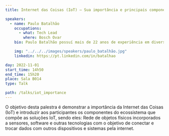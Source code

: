 ```yaml
---
title: Internet das Coisas (IoT) – Sua importância e principais componentes tecnológicos

speakers:
  - name: Paulo Batalhão
    occupations:
      - what: Tech Lead
        where: Bosch Ovar
    bio: Paulo Batalhão possuí mais de 22 anos de experiência em diversas áreas da tecnologia da informação, sendo grande parte como engenheiro de software. Atualmente é Tech Lead na Bosch Ovar em uma equipa backend que trabalha na integração dos chamados “voice services” (Alexa/Google) com os dispositivos de casa inteligente Bosch.

    img: "../../../images/speakers/paulo_batalhão.jpg"
    linkedin: https://pt.linkedin.com/in/batalhao

day: 2022-11-01
start_time: 14h50
end_time: 15h20
place: Sala B014
type: Talk

path: /talks/iot_importance
---
```


O objetivo desta palestra é demonstrar a importância da Internet das Coisas (IoT) e introduzir aos participantes os componentes do ecossistema que compõe as soluções IoT, sendo eles: Rede de objetos físicos incorporados a sensores, software e outras tecnologias com o objetivo de conectar e trocar dados com outros dispositivos e sistemas pela internet.
